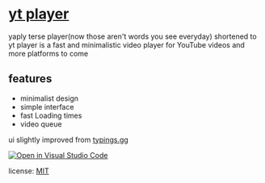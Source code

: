 # [yt player](https://unrealapex.github.io/yt-player/)

yaply terse player(now those aren't words you see everyday) shortened to yt player is a fast and minimalistic video player for YouTube videos and more platforms to come

## features
- minimalist design
- simple interface
- fast Loading times
- video queue

ui slightly improved from [typings.gg](https://github.com/briano1905/typings)

[![Open in Visual Studio Code](https://open.vscode.dev/badges/open-in-vscode.svg)](https://open.vscode.dev/unrealapex/yt-player)

license: [MIT](LICENSE)
